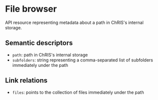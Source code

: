 # File browser

API resource representing metadata about a path in ChRIS's internal storage. 


## Semantic descriptors

* `path`: path in ChRIS's internal storage
* `subfolders`: string representing a comma-separated list of subfolders immediately 
  under the path 


## Link relations

* `files`: points to the collection of files immediately under the path 
